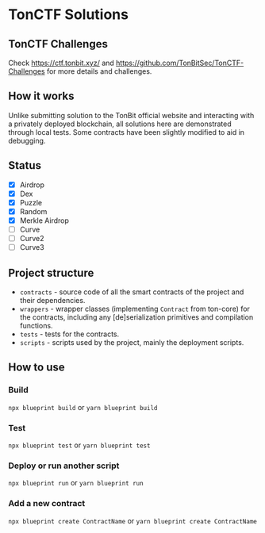 # TonCTF Solutions

## TonCTF Challenges

Check https://ctf.tonbit.xyz/ and https://github.com/TonBitSec/TonCTF-Challenges for more details and challenges.

## How it works

Unlike submitting solution to the TonBit official website and interacting with a privately deployed blockchain, all solutions here are demonstrated through local tests. Some contracts have been slightly modified to aid in debugging.

## Status

- [x] Airdrop
- [x] Dex
- [x] Puzzle
- [x] Random
- [x] Merkle Airdrop
- [ ] Curve
- [ ] Curve2
- [ ] Curve3

## Project structure

-   `contracts` - source code of all the smart contracts of the project and their dependencies.
-   `wrappers` - wrapper classes (implementing `Contract` from ton-core) for the contracts, including any [de]serialization primitives and compilation functions.
-   `tests` - tests for the contracts.
-   `scripts` - scripts used by the project, mainly the deployment scripts.

## How to use

### Build

`npx blueprint build` or `yarn blueprint build`

### Test

`npx blueprint test` or `yarn blueprint test`

### Deploy or run another script

`npx blueprint run` or `yarn blueprint run`

### Add a new contract

`npx blueprint create ContractName` or `yarn blueprint create ContractName`
